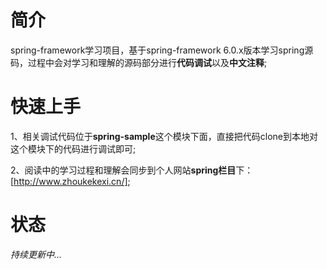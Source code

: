 # 简介
spring-framework学习项目，基于spring-framework 6.0.x版本学习spring源码，过程中会对学习和理解的源码部分进行**代码调试**以及**中文注释**;
# 快速上手
1、相关调试代码位于**spring-sample**这个模块下面，直接把代码clone到本地对这个模块下的代码进行调试即可;

2、阅读中的学习过程和理解会同步到个人网站**spring栏目**下：[http://www.zhoukekexi.cn/];
# 状态
_持续更新中..._
